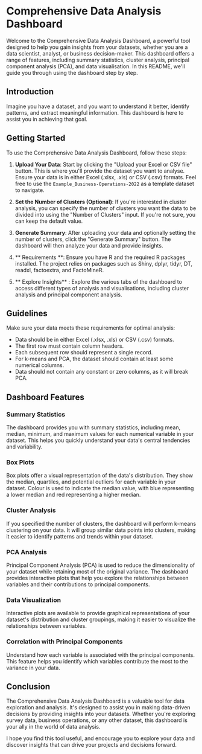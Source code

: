 # Comprehensive Data Analysis Dashboard
Welcome to the Comprehensive Data Analysis Dashboard, a powerful tool designed to help you gain insights from your datasets, whether you are a data scientist, analyst, or business decision-maker. This dashboard offers a range of features, including summary statistics, cluster analysis, principal component analysis (PCA), and data visualisation. In this README, we'll guide you through using the dashboard step by step.


## Introduction
Imagine you have a dataset, and you want to understand it better, identify patterns, and extract meaningful information. This dashboard is here to assist you in achieving that goal.

## Getting Started
To use the Comprehensive Data Analysis Dashboard, follow these steps:


1. **Upload Your Data**: Start by clicking the "Upload your Excel or CSV file" button. This is where you'll provide the dataset you want to analyse. Ensure your data is in either Excel (.xlsx, .xls) or CSV (.csv) formats. Feel free to use the `Example_Business-Operations-2022` as a template dataset to navigate.


2. **Set the Number of Clusters (Optional)**: If you're interested in cluster analysis, you can specify the number of clusters you want the data to be divided into using the "Number of Clusters" input. If you're not sure, you can keep the default value.


3. **Generate Summary**: After uploading your data and optionally setting the number of clusters, click the "Generate Summary" button. The dashboard will then analyze your data and provide insights.


4. ** Requirements **:  Ensure you have R and the required R packages installed. The project relies on packages such as Shiny, dplyr, tidyr, DT, readxl, factoextra, and FactoMineR.


5. ** Explore Insights** : Explore the various tabs of the dashboard to access different types of analysis and visualisations, including cluster analysis and principal component analysis.


## Guidelines

Make sure your data meets these requirements for optimal analysis:

- Data should be in either Excel (.xlsx, .xls) or CSV (.csv) formats.
- The first row must contain column headers.
- Each subsequent row should represent a single record.
- For k-means and PCA, the dataset should contain at least some numerical columns.
- Data should not contain any constant or zero columns, as it will break PCA.

## Dashboard Features

### Summary Statistics
The dashboard provides you with summary statistics, including mean, median, minimum, and maximum values for each numerical variable in your dataset. This helps you quickly understand your data's central tendencies and variability.


### Box Plots
Box plots offer a visual representation of the data's distribution. They show the median, quartiles, and potential outliers for each variable in your dataset. Colour is used to indicate the median value, with blue representing a lower median and red representing a higher median.


### Cluster Analysis
If you specified the number of clusters, the dashboard will perform k-means clustering on your data. It will group similar data points into clusters, making it easier to identify patterns and trends within your dataset.


### PCA Analysis
Principal Component Analysis (PCA) is used to reduce the dimensionality of your dataset while retaining most of the original variance. The dashboard provides interactive plots that help you explore the relationships between variables and their contributions to principal components.

### Data Visualization
Interactive plots are available to provide graphical representations of your dataset's distribution and cluster groupings, making it easier to visualize the relationships between variables.

### Correlation with Principal Components
Understand how each variable is associated with the principal components. This feature helps you identify which variables contribute the most to the variance in your data.


## Conclusion

The Comprehensive Data Analysis Dashboard is a valuable tool for data exploration and analysis. It's designed to assist you in making data-driven decisions by providing insights into your datasets. Whether you're exploring survey data, business operations, or any other dataset, this dashboard is your ally in the world of data analysis.

I hope you find this tool useful, and  encourage you to explore your data and discover insights that can drive your projects and decisions forward.
